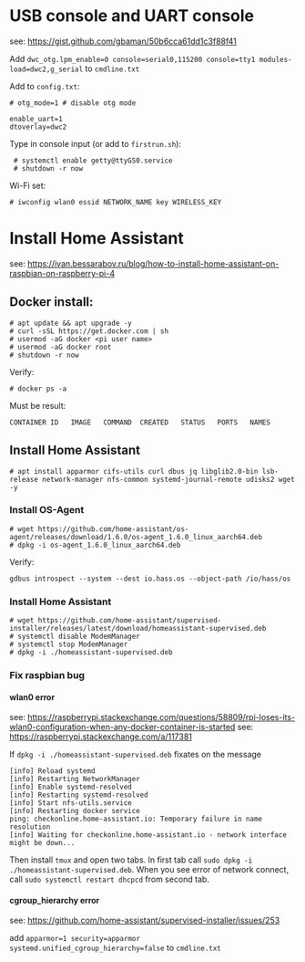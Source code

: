 # USB console and UART console

see: https://gist.github.com/gbaman/50b6cca61dd1c3f88f41

Add `dwc_otg.lpm_enable=0 console=serial0,115200 console=tty1 modules-load=dwc2,g_serial` to `cmdline.txt`

Add to `config.txt`:

~~~
# otg_mode=1 # disable otg mode

enable_uart=1
dtoverlay=dwc2
~~~

Type in console input (or add to `firstrun.sh`):

~~~
 # systemctl enable getty@ttyGS0.service
 # shutdown -r now
~~~

Wi-Fi set:

~~~
# iwconfig wlan0 essid NETWORK_NAME key WIRELESS_KEY
~~~

# Install Home Assistant

see: https://ivan.bessarabov.ru/blog/how-to-install-home-assistant-on-raspbian-on-raspberry-pi-4

## Docker install:

~~~
# apt update && apt upgrade -y
# curl -sSL https://get.docker.com | sh
# usermod -aG docker <pi user name>
# usermod -aG docker root
# shutdown -r now
~~~

Verify:

~~~
# docker ps -a
~~~

Must be result:

~~~
CONTAINER ID   IMAGE   COMMAND  CREATED   STATUS   PORTS   NAMES
~~~

## Install Home Assistant

~~~
# apt install apparmor cifs-utils curl dbus jq libglib2.0-bin lsb-release network-manager nfs-common systemd-journal-remote udisks2 wget -y
~~~

### Install OS-Agent

~~~
# wget https://github.com/home-assistant/os-agent/releases/download/1.6.0/os-agent_1.6.0_linux_aarch64.deb
# dpkg -i os-agent_1.6.0_linux_aarch64.deb
~~~

Verify:

~~~
gdbus introspect --system --dest io.hass.os --object-path /io/hass/os
~~~

### Install Home Assistant

~~~
# wget https://github.com/home-assistant/supervised-installer/releases/latest/download/homeassistant-supervised.deb
# systemctl disable ModemManager
# systemctl stop ModemManager
# dpkg -i ./homeassistant-supervised.deb
~~~

### Fix raspbian bug

#### wlan0 error

see: https://raspberrypi.stackexchange.com/questions/58809/rpi-loses-its-wlan0-configuration-when-any-docker-container-is-started
see: https://raspberrypi.stackexchange.com/a/117381

If `dpkg -i ./homeassistant-supervised.deb` fixates on the message

~~~
[info] Reload systemd
[info] Restarting NetworkManager
[info] Enable systemd-resolved
[info] Restarting systemd-resolved
[info] Start nfs-utils.service
[info] Restarting docker service
ping: checkonline.home-assistant.io: Temporary failure in name resolution
[info] Waiting for checkonline.home-assistant.io - network interface might be down...
~~~

Then install `tmux` and open two tabs. In first tab call `sudo dpkg -i ./homeassistant-supervised.deb`. When you see error of network connect, call `sudo systemctl restart dhcpcd` from second tab.

#### cgroup_hierarchy error

see: https://github.com/home-assistant/supervised-installer/issues/253

add `apparmor=1 security=apparmor systemd.unified_cgroup_hierarchy=false` to `cmdline.txt`
